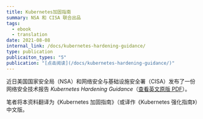 ```yaml
---
title: Kubernetes加固指南
summary: NSA 和 CISA 联合出品
tags:
  - ebook
  - translation
date: 2021-08-08
internal_link: /docs/kubernetes-hardening-guidance/
type: publication
publicaiton_types: "5"
publication: "[点击阅读](/docs/kubernetes-hardening-guidance/)"
---
```


近日美国国家安全局（NSA）和网络安全与基础设施安全署（CISA）发布了一份网络安全技术报告 *Kubernetes Hardening Guidance*（[查看英文原版 PDF](https://media.defense.gov/2021/Aug/03/2002820425/-1/-1/1/CTR_KUBERNETES%20HARDENING%20GUIDANCE.PDF)）。

笔者将本资料翻译为《Kubernetes 加固指南》（或译作《Kubernetes 强化指南》）中文版。
